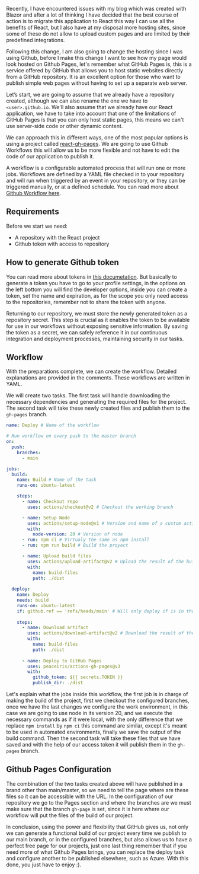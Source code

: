 

Recently, I have encountered issues with my blog which was created with Blazor and after a lot of thinking I have decided that the best course of action is to migrate this application to React this way I can use all the benefits of React, but I also have at my disposal more hosting sites, since some of these do not allow to upload custom pages and are limited by their predefined integrations.


Following this change, I am also going to change the hosting since I was using Github, before I make this change I want to see how my page would look hosted on Github Pages, let's remember what GitHub Pages is, this is a service offered by GitHub that allows you to host static websites directly from a GitHub repository. It is an excellent option for those who want to publish simple web pages without having to set up a separate web server.




Let’s start, we are going to assume that we already have a repository created, although we can also rename the one we have to `<user>.github.io`.  We'll also assume that we already have our React application, we have to take into account that one of the limitations of GitHub Pages is that you can only host static pages, this means we can't use server-side code or other dynamic content.




We can approach this in different ways, one of the most popular options is using a project called [react-gh-pages](https://github.com/gitname/react-gh-pages). We are going to use Github Workflows this will allow us to be more flexible and not have to edit the code of our application to publish it.

A workflow is a configurable automated process that will run one or more jobs. Workflows are defined by a YAML file checked in to your repository and will run when triggered by an event in your repository, or they can be triggered manually, or at a defined schedule. You can read more about [Github Workflow here](https://docs.github.com/en/actions/using-workflows/about-workflows).


## Requirements

Before we start we need:

- A repository with the React project
- Github token with access to repository




## How to generate Github token




You can read more about tokens in [this documetation](https://docs.github.com/es/authentication/keeping-your-account-and-data-secure/managing-your-personal-access-tokens).
But basically to generate a token you have to go to your profile settings, in the options on the left bottom you will find the developer options, inside you can create a token, set the name and expiration, as for the scope you only need access to the repositories, remember not to share the token with anyone.






Returning to our repository, we must store the newly generated token as a repository secret. This step is crucial as it enables the token to be available for use in our workflows without exposing sensitive information. By saving the token as a secret, we can safely reference it in our continuous integration and deployment processes, maintaining security in our tasks.






## Workflow



With the preparations complete, we can create the workflow. Detailed explanations are provided in the comments. These workflows are written in YAML.

We will create two tasks. The first task will handle downloading the necessary dependencies and generating the required files for the project. The second task will take these newly created files and publish them to the `gh-pages` branch.

```yml
name: Deploy # Name of the workflow

# Run workflow on every push to the master branch
on:
  push:
    branches:
      - main

jobs:
  build:
    name: Build # Name of the task
    runs-on: ubuntu-latest 

    steps:
      - name: Checkout repo
        uses: actions/checkout@v2 # Checkout the working branch

      - name: Setup Node
        uses: actions/setup-node@v1 # Version and name of a custom action
        with:
          node-version: 20 # Version of node
      - run: npm ci # Virtualy the same as npm install
      - run: npm run build # Build the proyect

      - name: Upload build files
        uses: actions/upload-artifact@v2 # Upload the result of the build 
        with:
          name: build-files
          path: ./dist
  
  deploy:
    name: Deploy
    needs: build
    runs-on: ubuntu-latest
    if: github.ref == 'refs/heads/main' # Will only deploy if is in the main branch 
  
    steps:
      - name: Download artifact
        uses: actions/download-artifact@v2 # Download the result of the build 
        with:
          name: build-files
          path: ./dist
  
      - name: Deploy to GitHub Pages
        uses: peaceiris/actions-gh-pages@v3
        with:
          github_token: ${{ secrets.TOKEN }}
          publish_dir: ./dist

```



Let's explain what the jobs inside this workflow, the first job is in charge of making the build of the project, first we checkout the configured branches, once we have the last changes we configure the work environment, in this case we are going to use node in its version 20, and we execute the necessary commands as if it were local, with the only difference that we replace `npm install` by `npm ci` this command are similar, except it's meant to be used in automated environments, finally we save the output of the build command. Then the second task will take these files that we have saved and with the help of our access token it will publish them in the `gh-pages` branch.





## Github Pages Configuration


The combination of the two tasks created above will have published in a brand other than main/master, so we need to tell the page where are these files so it can be accessible with the URL. In the configuration of our repository we go to the Pages section and where the branches are we must make sure that the branch `gh-page` is set, since it is here where our workflow will put the files of the build of our project.







In conclusion, using the power and flexibility that GitHub gives us, not only we can generate a functional build of our project every time we publish to our main branch, or in the configured branches, but also allows us to have a perfect free page for our projects, just one last thing remember that if you need more of what Github Pages brings, you can replace the deploy task and configure another to be published elsewhere, such as Azure. With this done, you just have to enjoy :).

